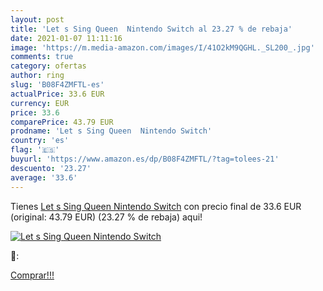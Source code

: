 ```yaml
---
layout: post
title: 'Let s Sing Queen  Nintendo Switch al 23.27 % de rebaja'
date: 2021-01-07 11:11:16
image: 'https://m.media-amazon.com/images/I/41O2kM9QGHL._SL200_.jpg'
comments: true
category: ofertas
author: ring
slug: 'B08F4ZMFTL-es'
actualPrice: 33.6 EUR
currency: EUR
price: 33.6
comparePrice: 43.79 EUR
prodname: 'Let s Sing Queen  Nintendo Switch'
country: 'es'
flag: '🇪🇸'
buyurl: 'https://www.amazon.es/dp/B08F4ZMFTL/?tag=tolees-21'
descuento: '23.27'
average: '33.6'
---
```


Tienes [Let s Sing Queen  Nintendo Switch](https://www.amazon.es/dp/B08F4ZMFTL/?tag=tolees-21) con precio final de  33.6 EUR (original: 43.79 EUR) (23.27 %  de rebaja) aqui!

[![Let s Sing Queen  Nintendo Switch](https://m.media-amazon.com/images/I/41O2kM9QGHL._SL200_.jpg)](https://www.amazon.es/dp/B08F4ZMFTL/?tag=tolees-21)

🔎:


[Comprar!!!](https://www.amazon.es/dp/B08F4ZMFTL/?tag=tolees-21)
